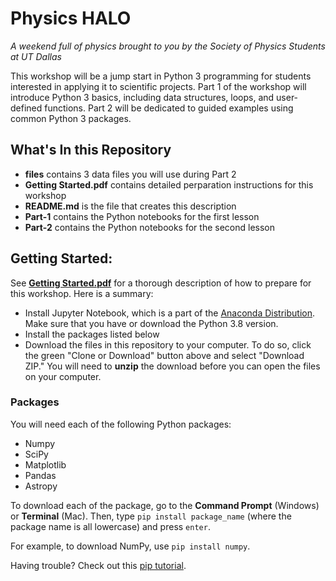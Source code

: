 # Physics HALO
*A weekend full of physics brought to you by the Society of Physics Students at UT Dallas*

This workshop will be a jump start in Python 3 programming for students interested in applying it to scientific projects. Part 1 of the workshop will introduce Python 3 basics, including data structures, loops, and user-defined functions. Part 2 will be dedicated to guided examples using common Python 3 packages.

## What's In this Repository
* **files** contains 3 data files you will use during Part 2
* **Getting Started.pdf** contains detailed perparation instructions for this workshop
* **README.md** is the file that creates this description
* **Part-1** contains the Python notebooks for the first lesson
* **Part-2** contains the Python notebooks for the second lesson 

## Getting Started: 
See [**Getting Started.pdf**](https://github.com/vcatlett/Physics-HALO/blob/master/Getting%20Started.pdf) for a thorough description of how to prepare for this workshop. Here is a summary:
* Install Jupyter Notebook, which is a part of the [Anaconda Distribution](https://www.anaconda.com/products/individual). Make sure that you have or download the Python 3.8 version. 
* Install the packages listed below 
* Download the files in this repository to your computer. To do so, click the green "Clone or Download" button above and select "Download ZIP." You will need to **unzip** the download before you can open the files on your computer. 

### Packages
You will need each of the following Python packages:
* Numpy
* SciPy
* Matplotlib
* Pandas
* Astropy

To download each of the package, go to the **Command Prompt** (Windows) or **Terminal** (Mac). Then, type ```pip install package_name``` (where the package name is all lowercase) and press ```enter```.

For example, to download NumPy, use ```pip install numpy```.

Having trouble? Check out this [pip tutorial](https://www.pythonforbeginners.com/basics/python-pip-usage/).
